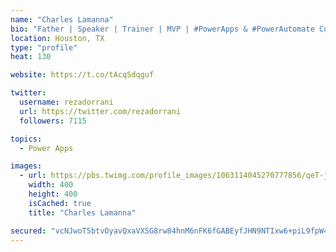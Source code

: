 ```yaml
---
name: "Charles Lamanna"
bio: "Father | Speaker | Trainer | MVP | #PowerApps & #PowerAutomate Community Super User | YouTuber Right-pointing triangle http://youtube.com/c/rezadorrani | Learn - Share - Clockwise rightwards and leftwards open circle arrows"
location: Houston, TX
type: "profile"
heat: 130

website: https://t.co/tAcqSdqguf

twitter:
  username: rezadorrani
  url: https://twitter.com/rezadorrani
  followers: 7115

topics:
  - Power Apps

images:
  - url: https://pbs.twimg.com/profile_images/1063114045270777856/qeT-jpWr_400x400.jpg
    width: 400
    height: 400
    isCached: true
    title: "Charles Lamanna"

secured: "vcNJwoT5btvOyavQxaVXSG8rw84hnM6nFK6fGABEyfJHN9NTIxw6+piL9fpW4zJc0cCrklI7o7SYfFST4OeOUoutXf1MPkt5UzGjg/IBd4skcuee+owDRBPGlhmyt0Ko/Y72pbibqHLVvqEaEIHKpMvjtYTvxZxg71IZtqp0C4XIyXPpGqO5xbTqpgbgTmMqgCOguLKDSJtnwFCavCQYsp5HUjr6qvfEn7ouqRPWQ40GmOmZH7r1RWkQpVUgprEZzpp9QqwOXTg0A42zzyA/5UZxzmAswFR1KBAA+rvvhLq9YJ/P79N7+ls4y8ySiOHM7DlnviOVkVXwBNNH4/Au/OffwthCq5zQ/j0FFCaDDGJJkVERQmGnD7qoVLMqCaf6TN3njr4eM7eIzB0+2fiYrmDE0jT8C8PQPUYji649Pg8=;QP7UEpU4fCg6Vx6C1hIjxg=="
---
```


